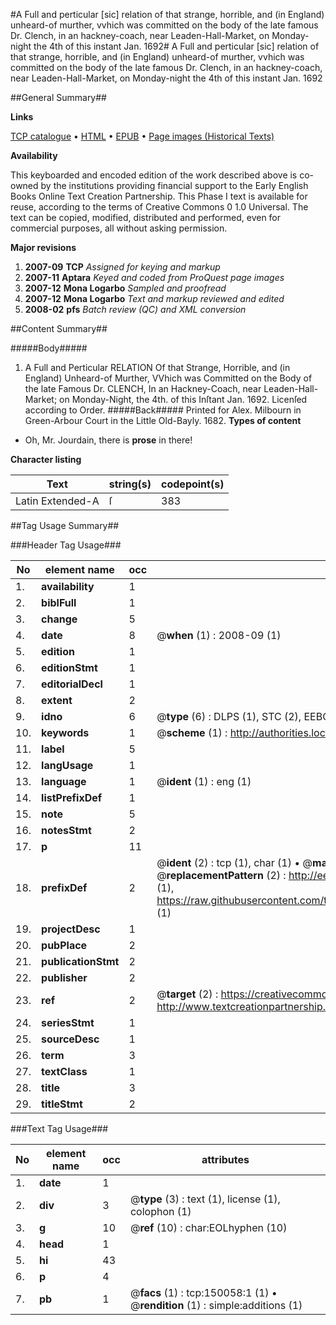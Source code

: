#A Full and perticular [sic] relation of that strange, horrible, and (in England) unheard-of murther, vvhich was committed on the body of the late famous Dr. Clench, in an hackney-coach, near Leaden-Hall-Market, on Monday-night the 4th of this instant Jan. 1692#
A Full and perticular [sic] relation of that strange, horrible, and (in England) unheard-of murther, vvhich was committed on the body of the late famous Dr. Clench, in an hackney-coach, near Leaden-Hall-Market, on Monday-night the 4th of this instant Jan. 1692

##General Summary##

**Links**

[TCP catalogue](http://www.ota.ox.ac.uk/tcp/)  • 
[HTML](http://tei.it.ox.ac.uk/tcp/Texts-HTML/free/A84/A84955.html)  • 
[EPUB](http://tei.it.ox.ac.uk/tcp/Texts-EPUB/free/A84/A84955.epub) • 
[Page images (Historical Texts)](https://data.historicaltexts.jisc.ac.uk/view?pubId=eebo-36282146e&pageId=eebo-36282146e-150058-1)

**Availability**

This keyboarded and encoded edition of the
	       work described above is co-owned by the institutions
	       providing financial support to the Early English Books
	       Online Text Creation Partnership. This Phase I text is
	       available for reuse, according to the terms of Creative
	       Commons 0 1.0 Universal. The text can be copied,
	       modified, distributed and performed, even for
	       commercial purposes, all without asking permission.

**Major revisions**

1. __2007-09__ __TCP__ *Assigned for keying and markup*
1. __2007-11__ __Aptara__ *Keyed and coded from ProQuest page images*
1. __2007-12__ __Mona Logarbo__ *Sampled and proofread*
1. __2007-12__ __Mona Logarbo__ *Text and markup reviewed and edited*
1. __2008-02__ __pfs__ *Batch review (QC) and XML conversion*

##Content Summary##

#####Body#####

1. A Full and Perticular
RELATION
Of that Strange, Horrible, and (in England)
Unheard-of Murther,
VVhich was Committed on the Body of the late
Famous Dr. CLENCH,
In an Hackney-Coach, near Leaden-Hall-Market; on
Monday-Night, the 4th. of this Inſtant Jan. 1692.
Licenſed according to Order.
#####Back#####
Printed for Alex. Milbourn in Green-Arbour Court in the Little Old-Bayly. 1682.
**Types of content**

  * Oh, Mr. Jourdain, there is **prose** in there!

**Character listing**


|Text|string(s)|codepoint(s)|
|---|---|---|
|Latin Extended-A|ſ|383|

##Tag Usage Summary##

###Header Tag Usage###

|No|element name|occ|attributes|
|---|---|---|---|
|1.|__availability__|1||
|2.|__biblFull__|1||
|3.|__change__|5||
|4.|__date__|8| @__when__ (1) : 2008-09 (1)|
|5.|__edition__|1||
|6.|__editionStmt__|1||
|7.|__editorialDecl__|1||
|8.|__extent__|2||
|9.|__idno__|6| @__type__ (6) : DLPS (1), STC (2), EEBO-CITATION (1), OCLC (1), VID (1)|
|10.|__keywords__|1| @__scheme__ (1) : http://authorities.loc.gov/ (1)|
|11.|__label__|5||
|12.|__langUsage__|1||
|13.|__language__|1| @__ident__ (1) : eng (1)|
|14.|__listPrefixDef__|1||
|15.|__note__|5||
|16.|__notesStmt__|2||
|17.|__p__|11||
|18.|__prefixDef__|2| @__ident__ (2) : tcp (1), char (1)  •  @__matchPattern__ (2) : ([0-9\-]+):([0-9IVX]+) (1), (.+) (1)  •  @__replacementPattern__ (2) : http://eebo.chadwyck.com/downloadtiff?vid=$1&page=$2 (1), https://raw.githubusercontent.com/textcreationpartnership/Texts/master/tcpchars.xml#$1 (1)|
|19.|__projectDesc__|1||
|20.|__pubPlace__|2||
|21.|__publicationStmt__|2||
|22.|__publisher__|2||
|23.|__ref__|2| @__target__ (2) : https://creativecommons.org/publicdomain/zero/1.0/ (1), http://www.textcreationpartnership.org/docs/. (1)|
|24.|__seriesStmt__|1||
|25.|__sourceDesc__|1||
|26.|__term__|3||
|27.|__textClass__|1||
|28.|__title__|3||
|29.|__titleStmt__|2||


###Text Tag Usage###

|No|element name|occ|attributes|
|---|---|---|---|
|1.|__date__|1||
|2.|__div__|3| @__type__ (3) : text (1), license (1), colophon (1)|
|3.|__g__|10| @__ref__ (10) : char:EOLhyphen (10)|
|4.|__head__|1||
|5.|__hi__|43||
|6.|__p__|4||
|7.|__pb__|1| @__facs__ (1) : tcp:150058:1 (1)  •  @__rendition__ (1) : simple:additions (1)|
